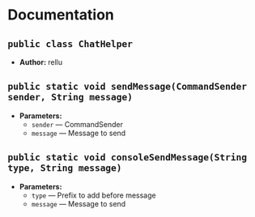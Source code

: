 # Documentation

## `public class ChatHelper`

 * **Author:** rellu

## `public static void sendMessage(CommandSender sender, String message)`

 * **Parameters:**
   * `sender` — CommandSender
   * `message` — Message to send

## `public static void consoleSendMessage(String type, String message)`

 * **Parameters:**
   * `type` — Prefix to add before message
   * `message` — Message to send
